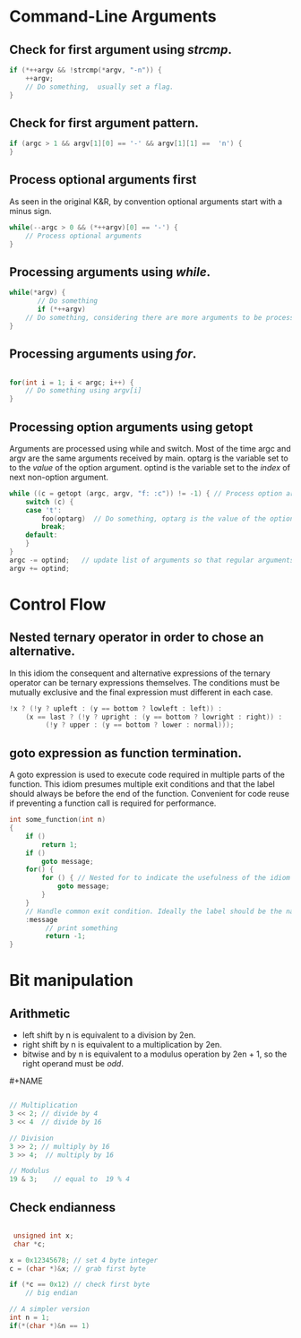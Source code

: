 # Command-Line Arguments


## Check for first argument using *strcmp*.

```C
if (*++argv && !strcmp(*argv, "-n")) {
	++argv;
	// Do something,  usually set a flag.
}
```


## Check for first argument pattern.

```C
if (argc > 1 && argv[1][0] == '-' && argv[1][1] ==  'n') {        
}

```


## Process optional arguments first

As seen in the original K&R, by convention optional arguments start with a minus sign.

```C
while(--argc > 0 && (*++argv)[0] == '-') {
	// Process optional arguments
}
```


## Processing arguments using *while*.

```C
while(*argv) {
       // Do something
       if (*++argv)
	// Do something, considering there are more arguments to be processed.
}
```


## Processing arguments using *for*.

```C

for(int i = 1; i < argc; i++) {
	// Do something using argv[i]
}

```


## Processing option arguments using getopt

Arguments are processed using while and switch. Most of the time argc and argv are the same arguments received by main. optarg is the variable set to to the *value* of the option argument. optind is the variable set to the *index* of next non-option argument.

```C
while ((c = getopt (argc, argv, "f: :c")) != -1) { // Process option arguments
	switch (c) {
	case 't':
		foo(optarg)  // Do something, optarg is the value of the option t.
		break;
	default:
	}
}
argc -= optind;   // update list of arguments so that regular arguments (non-option) can be processed as usual.
argv += optind;
```


# Control Flow


## Nested ternary operator in order to chose an alternative.

In this idiom the consequent and alternative expressions of the ternary operator can be ternary expressions themselves. The conditions must be mutually exclusive and the final expression must different in each case.

```C
!x ? (!y ? upleft : (y == bottom ? lowleft : left)) :
    (x == last ? (!y ? upright : (y == bottom ? lowright : right)) :
		 (!y ? upper : (y == bottom ? lower : normal)));
```


## goto expression as function termination.

A goto expression is used to execute code required in multiple parts of the function. This idiom presumes multiple exit conditions and that the label should always be before the end of the function. Convenient for code reuse if preventing a function call is required for performance.

```C
int some_function(int n) 
{
	if ()
		return 1;
	if ()
		goto message;
	for() {
		for () { // Nested for to indicate the usefulness of the idiom (a break statement won't do here).
			goto message;
		}
	}
	// Handle common exit condition. Ideally the label should be the name of the operation.
	:message
		 // print something
		 return -1;
}
```


# Bit manipulation


## Arithmetic

-   left shift by n is equivalent to a division by 2en.
-   right shift by n is equivalent to a multiplication by 2en.
-   bitwise and by n is equivalent to a modulus operation by 2en + 1, so the right operand must be *odd*.

\#+NAME

```C

// Multiplication
3 << 2; // divide by 4
3 << 4  // divide by 16

// Division
3 >> 2; // multiply by 16
3 >> 4;  // multiply by 16

// Modulus
19 & 3;    // equal to  19 % 4 

```


## Check endianness

```C

 unsigned int x;
 char *c;

x = 0x12345678; // set 4 byte integer
c = (char *)&x; // grab first byte

if (*c == 0x12) // check first byte
	// big endian

// A simpler version
int n = 1;
if(*(char *)&n == 1)


```
